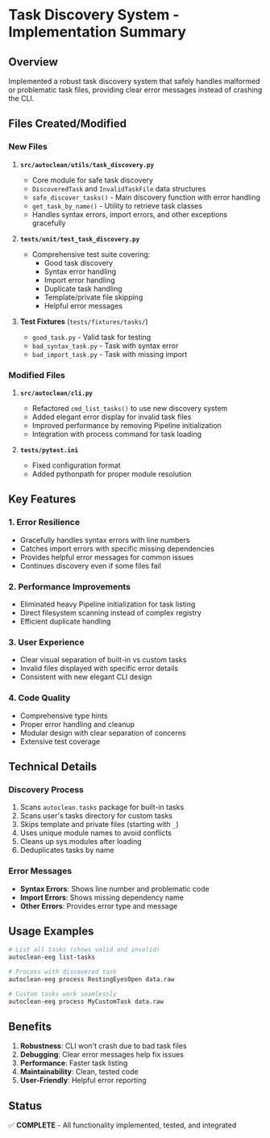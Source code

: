 # Task Discovery System - Implementation Summary

## Overview
Implemented a robust task discovery system that safely handles malformed or problematic task files, providing clear error messages instead of crashing the CLI.

## Files Created/Modified

### New Files
1. **`src/autoclean/utils/task_discovery.py`**
   - Core module for safe task discovery
   - `DiscoveredTask` and `InvalidTaskFile` data structures
   - `safe_discover_tasks()` - Main discovery function with error handling
   - `get_task_by_name()` - Utility to retrieve task classes
   - Handles syntax errors, import errors, and other exceptions gracefully

2. **`tests/unit/test_task_discovery.py`**
   - Comprehensive test suite covering:
     - Good task discovery
     - Syntax error handling
     - Import error handling
     - Duplicate task handling
     - Template/private file skipping
     - Helpful error messages

3. **Test Fixtures** (`tests/fixtures/tasks/`)
   - `good_task.py` - Valid task for testing
   - `bad_syntax_task.py` - Task with syntax error
   - `bad_import_task.py` - Task with missing import

### Modified Files
1. **`src/autoclean/cli.py`**
   - Refactored `cmd_list_tasks()` to use new discovery system
   - Added elegant error display for invalid task files
   - Improved performance by removing Pipeline initialization
   - Integration with process command for task loading

2. **`tests/pytest.ini`**
   - Fixed configuration format
   - Added pythonpath for proper module resolution

## Key Features

### 1. **Error Resilience**
- Gracefully handles syntax errors with line numbers
- Catches import errors with specific missing dependencies
- Provides helpful error messages for common issues
- Continues discovery even if some files fail

### 2. **Performance Improvements**
- Eliminated heavy Pipeline initialization for task listing
- Direct filesystem scanning instead of complex registry
- Efficient duplicate handling

### 3. **User Experience**
- Clear visual separation of built-in vs custom tasks
- Invalid files displayed with specific error details
- Consistent with new elegant CLI design

### 4. **Code Quality**
- Comprehensive type hints
- Proper error handling and cleanup
- Modular design with clear separation of concerns
- Extensive test coverage

## Technical Details

### Discovery Process
1. Scans `autoclean.tasks` package for built-in tasks
2. Scans user's tasks directory for custom tasks
3. Skips template and private files (starting with `_`)
4. Uses unique module names to avoid conflicts
5. Cleans up sys.modules after loading
6. Deduplicates tasks by name

### Error Messages
- **Syntax Errors**: Shows line number and problematic code
- **Import Errors**: Shows missing dependency name
- **Other Errors**: Provides error type and message

## Usage Examples

```bash
# List all tasks (shows valid and invalid)
autoclean-eeg list-tasks

# Process with discovered task
autoclean-eeg process RestingEyesOpen data.raw

# Custom tasks work seamlessly
autoclean-eeg process MyCustomTask data.raw
```

## Benefits
1. **Robustness**: CLI won't crash due to bad task files
2. **Debugging**: Clear error messages help fix issues
3. **Performance**: Faster task listing
4. **Maintainability**: Clean, tested code
5. **User-Friendly**: Helpful error reporting

## Status
✅ **COMPLETE** - All functionality implemented, tested, and integrated